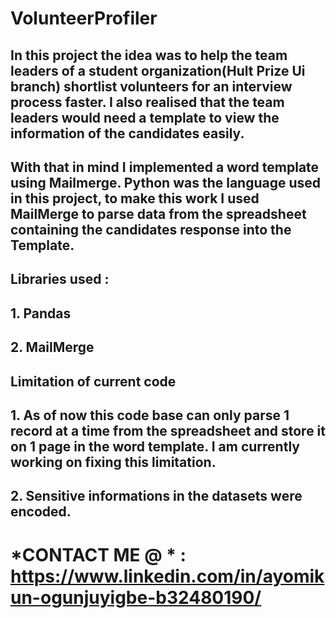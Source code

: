 # VolunteerProfiler

## In this project the idea was to help the team leaders of a student organization(Hult Prize Ui branch) shortlist volunteers for an interview process faster. I also realised that the team leaders would need a template to view the information of the candidates easily. 

## With that in mind I implemented a word template using Mailmerge. Python was the language used in this project, to make this work I used MailMerge to parse data from the spreadsheet containing the candidates response into the Template.

## Libraries used :

## 1. Pandas
## 2. MailMerge

## Limitation of current code
 ## 1. As of now this code base can only parse 1 record at a time from the spreadsheet and store it on 1 page in the word template. I am currently working on fixing this limitation.
 ## 2. Sensitive informations in the datasets were encoded.
 
 # *CONTACT ME @ * : https://www.linkedin.com/in/ayomikun-ogunjuyigbe-b32480190/
